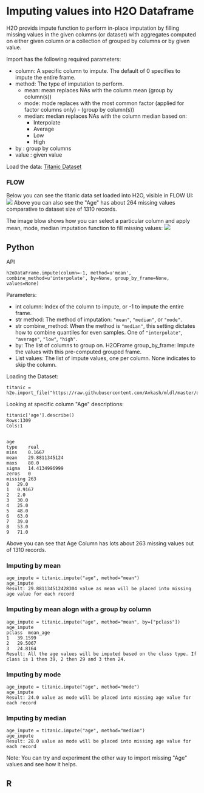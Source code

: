 # Imputing values into H2O Dataframe #

H2O provids impute function to perform in-place imputation by filling missing values in the given columns (or dataset) with aggregates computed on either given column or a collection of grouped by columns or by given value.

Import has the following required parameters:

- column: A specific column to impute. The default of 0 specifies to impute the entire frame.
- method: The type of imputation to perform. 
  - mean: mean replaces NAs with the column mean (group by column(s))
  - mode: mode replaces with the most common factor (applied for factor columns only) - (group by column(s))
  - median: median replaces NAs with the column median based on:
    - Interpolate
    - Average
    - Low
    - High
- by : group by columns
- value : given value

Load the data: [Titanic Dataset](https://raw.githubusercontent.com/Avkash/mldl/master/data/titanic_list.csv)

### FLOW ###
Below you can see the titanic data set loaded into H2O, visible in FLOW UI:
![](https://github.com/Avkash/mldl/blob/master/images/flow-titanitc-ds.png?raw=true)
Above you can also see the "Age" has about 264 missing values comparative to dataset size of 1310 records. 

The image blow shows how you can select a particular column and apply mean, mode, median imputation function to fill missing values:
![](https://github.com/Avkash/mldl/blob/master/images/flow-impute.png?raw=true)


## Python ##
API
```
h2oDataFrame.impute(column=-1, method=u'mean', combine_method=u'interpolate', by=None, group_by_frame=None, values=None)
```
Parameters:
 - int column: Index of the column to impute, or -1 to impute the entire frame.
 - str method: The method of imputation: ``"mean"``, ``"median"``, or ``"mode"``.
 - str combine_method: When the method is ``"median"``, this setting dictates how to combine quantiles
    for even samples. One of ``"interpolate"``, ``"average"``, ``"low"``, ``"high"``.
 - by: The list of columns to group on.
   H2OFrame group_by_frame: Impute the values with this pre-computed grouped frame.
 - List values: The list of impute values, one per column. None indicates to skip the column.

Loading the Dataset:
```
titanic = h2o.import_file("https://raw.githubusercontent.com/Avkash/mldl/master/data/titanic_list.csv")
```
Looking at specific column "Age" descriptions:
```
titanic['age'].describe()
Rows:1309
Cols:1


age
type	real
mins	0.1667
mean	29.8811345124
maxs	80.0
sigma	14.4134996999
zeros	0
missing	263
0	29.0
1	0.9167
2	2.0
3	30.0
4	25.0
5	48.0
6	63.0
7	39.0
8	53.0
9	71.0
```
Above you can see that Age Column has lots about 263 missing values out of 1310 records. 

### Imputing by mean ###
```
age_impute = titanic.impute("age", method="mean")
age_impute
Result: 29.881134512428304 value as mean will be placed into missing age value for each record
```

### Imputing by mean alogn with a group by column  ###
```
age_impute = titanic.impute("age", method="mean", by=["pclass"])
age_impute
pclass	mean_age
1	39.1599
2	29.5067
3	24.8164
Result: All the age values will be imputed based on the class type. If class is 1 then 39, 2 then 29 and 3 then 24. 
```

### Imputing by mode ###
```
age_impute = titanic.impute("age", method="mode")
age_impute
Result: 24.0 value as mode will be placed into missing age value for each record
```

### Imputing by median ###
```
age_impute = titanic.impute("age", method="median")
age_impute
Result: 28.0 value as mode will be placed into missing age value for each record
```
Note: You can try and experiment the other way to import missing "Age" values and see how it helps.

## R ## 
